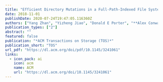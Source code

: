 ```yaml
---
title: "Efficient Directory Mutations in a Full-Path-Indexed File System"
date: 2018-11-01
publishDate: 2020-07-24T19:47:05.116360Z
authors: ["Yang Zhan", "Yizheng Jiao", "Donald E Porter", "**Alex Conway**", "Eric Knorr", "Martin Farach-Colton", "Michael A Bender", "Jun Yuan", "William Jannen", "Rob Johnson"]
publication_types: ["2"]
abstract: ""
featured: false
publication: "*ACM Transactions on Storage (TOS)*"
publication_short: "TOS"
url_pdf: "https://dl.acm.org/doi/pdf/10.1145/3241061"
links:
  - icon_pack: ai
    icon: acm
    name: ACM
    url: "https://dl.acm.org/doi/10.1145/3241061"
---
```


